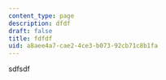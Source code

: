 ```yaml
---
content_type: page
description: dfdf
draft: false
title: fdfdf
uid: a8aee4a7-cae2-4ce3-b073-92cb71c8b1fa
---
```

sdfsdf